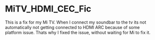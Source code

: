 # MiTV_HDMI_CEC_Fic

This is a fix for my Mi TV. When I connect my soundbar to the tv its not automatically not getting connected to HDMI ARC because of some platform issue.
Thats why I fixed the issue, without waiting for Mi to fix it.
